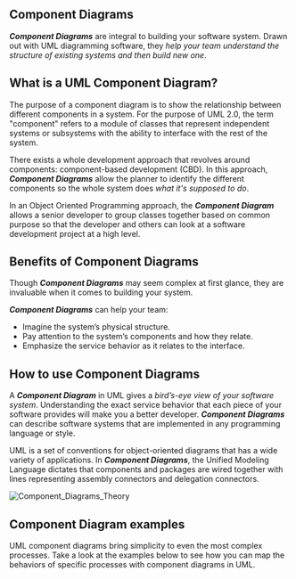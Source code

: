 ## Component Diagrams
**_Component Diagrams_** are integral to building your software system. Drawn out with UML diagramming software, they _help your team understand the structure of existing systems and then build new one_.

## What is a UML Component Diagram?
The purpose of a component diagram is to show the relationship between different components in a system. For the purpose of UML 2.0, the term "component" refers to a module of classes that represent independent systems or subsystems with the ability to interface with the rest of the system.

There exists a whole development approach that revolves around components: component-based development (CBD). In this approach, **_Component Diagrams_** allow the planner to identify the different components so the whole system does _what it's supposed to do_.

In an Object Oriented Programming approach, the **_Component Diagram_** allows a senior developer to group classes together based on common purpose so that the developer and others can look at a software development project at a high level.

## Benefits of Component Diagrams
Though **_Component Diagrams_** may seem complex at first glance, they are invaluable when it comes to building your system. 

**_Component Diagrams_** can help your team:

- Imagine the system’s physical structure.
- Pay attention to the system’s components and how they relate.
- Emphasize the service behavior as it relates to the interface.

## How to use Component Diagrams
A **_Component Diagram_** in UML gives a _bird’s-eye view of your software system_. Understanding the exact service behavior that each piece of your software provides will make you a better developer. 
**_Component Diagrams_** can describe software systems that are implemented in any programming language or style.

UML is a set of conventions for object-oriented diagrams that has a wide variety of applications.
In **_Component Diagrams_**, the Unified Modeling Language dictates that components and packages are wired together with lines representing assembly connectors and delegation connectors. 

![Component_Diagrams_Theory](https://user-images.githubusercontent.com/34712449/97993998-7b6b0d00-1ded-11eb-9a8f-d7fcdbc115d0.png)

## Component Diagram examples
UML component diagrams bring simplicity to even the most complex processes. Take a look at the examples below to see how you can map the behaviors of specific processes with component diagrams in UML.

